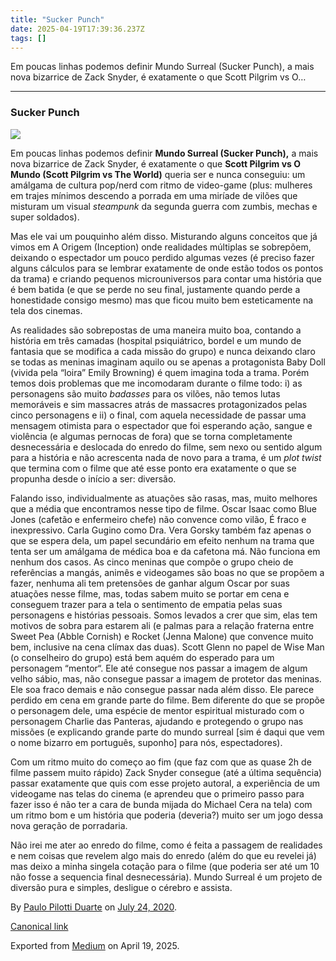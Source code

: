 ```yaml
---
title: "Sucker Punch"
date: 2025-04-19T17:39:36.237Z
tags: []
---
```


Em poucas linhas podemos definir Mundo Surreal (Sucker Punch), a mais nova bizarrice de Zack Snyder, é exatamente o que Scott Pilgrim vs O…

* * *

### Sucker Punch

![](https://cdn-images-1.medium.com/max/800/1*Sxv7knkGBhZ7uahcO224GQ.jpeg)

Em poucas linhas podemos definir **Mundo Surreal (Sucker Punch),** a mais nova bizarrice de Zack Snyder, é exatamente o que **Scott Pilgrim vs O Mundo (Scott Pilgrim vs The World)** queria ser e nunca conseguiu: um amálgama de cultura pop/nerd com ritmo de video-game (plus: mulheres em trajes mínimos descendo a porrada em uma miríade de vilões que misturam um visual _steampunk_ da segunda guerra com zumbis, mechas e super soldados).

Mas ele vai um pouquinho além disso. Misturando alguns conceitos que já vimos em A Origem (Inception) onde realidades múltiplas se sobrepõem, deixando o espectador um pouco perdido algumas vezes (é preciso fazer alguns cálculos para se lembrar exatamente de onde estão todos os pontos da trama) e criando pequenos microuniversos para contar uma história que é bem batida (e que se perde no seu final, justamente quando perde a honestidade consigo mesmo) mas que ficou muito bem esteticamente na tela dos cinemas.

As realidades são sobrepostas de uma maneira muito boa, contando a história em três camadas (hospital psiquiátrico, bordel e um mundo de fantasia que se modifica a cada missão do grupo) e nunca deixando claro se todas as meninas imaginam aquilo ou se apenas a protagonista Baby Doll (vivida pela “loira” Emily Browning) é quem imagina toda a trama. Porém temos dois problemas que me incomodaram durante o filme todo: i) as personagens são muito _badasses_ para os vilões, não temos lutas memoráveis e sim massacres atrás de massacres protagonizados pelas cinco personagens e ii) o final, com aquela necessidade de passar uma mensagem otimista para o espectador que foi esperando ação, sangue e violência (e algumas pernocas de fora) que se torna completamente desnecessária e deslocada do enredo do filme, sem nexo ou sentido algum para a história e não acrescenta nada de novo para a trama, é um _plot twist_ que termina com o filme que até esse ponto era exatamente o que se propunha desde o início a ser: diversão.

Falando isso, individualmente as atuações são rasas, mas, muito melhores que a média que encontramos nesse tipo de filme. Oscar Isaac como Blue Jones (cafetão e enfermeiro chefe) não convence como vilão, É fraco e inexpressivo. Carla Gugino como Dra. Vera Gorsky também faz apenas o que se espera dela, um papel secundário em efeito nenhum na trama que tenta ser um amálgama de médica boa e da cafetona má. Não funciona em nenhum dos casos. As cinco meninas que compõe o grupo cheio de referências a mangás, animês e videogames são boas no que se propõem a fazer, nenhuma ali tem pretensões de ganhar algum Oscar por suas atuações nesse filme, mas, todas sabem muito se portar em cena e conseguem trazer para a tela o sentimento de empatia pelas suas personagens e histórias pessoais. Somos levados a crer que sim, elas tem motivos de sobra para estarem ali (e palmas para a relação fraterna entre Sweet Pea (Abble Cornish) e Rocket (Jenna Malone) que convence muito bem, inclusive na cena clímax das duas). Scott Glenn no papel de Wise Man (o conselheiro do grupo) está bem aquém do esperado para um personagem “mentor“. Ele até consegue nos passar a imagem de algum velho sábio, mas, não consegue passar a imagem de protetor das meninas. Ele soa fraco demais e não consegue passar nada além disso. Ele parece perdido em cena em grande parte do filme. Bem diferente do que se propõe o personagem dele, uma espécie de mentor espiritual misturado com o personagem Charlie das Panteras, ajudando e protegendo o grupo nas missões (e explicando grande parte do mundo surreal \[sim é daqui que vem o nome bizarro em português, suponho\] para nós, espectadores).

Com um ritmo muito do começo ao fim (que faz com que as quase 2h de filme passem muito rápido) Zack Snyder consegue (até a última sequência) passar exatamente que quis com esse projeto autoral, a experiência de um videogame nas telas do cinema (e aprendeu que o primeiro passo para fazer isso é não ter a cara de bunda mijada do Michael Cera na tela) com um ritmo bom e um história que poderia (deveria?) muito ser um jogo dessa nova geração de porradaria.

Não irei me ater ao enredo do filme, como é feita a passagem de realidades e nem coisas que revelem algo mais do enredo (além do que eu revelei já) mas deixo a minha singela cotação para o filme (que poderia ser até um 10 não fosse a sequencia final desnecessária). Mundo Surreal é um projeto de diversão pura e simples, desligue o cérebro e assista.

By [Paulo Pilotti Duarte](https://medium.com/@paulopilotti) on [July 24, 2020](https://medium.com/p/b6bc17d514a4).

[Canonical link](https://medium.com/@paulopilotti/sucker-punch-b6bc17d514a4)

Exported from [Medium](https://medium.com) on April 19, 2025.